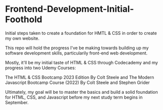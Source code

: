 # Frontend-Development-Initial-Foothold

Initial steps taken to create a foundation for HMTL &amp; CSS in order to create my own website.

This repo will hold the progress I've be making towards building up my software development skills, particularily front-end web development.

Mostly, it'll be my initial taste of HTML & CSS through Codecademy and my progress into two Udemy Courses: 

The HTML & CSS Bootcamp 2023 Edition By Colt Steele
and 
The Modern Javascript Bootcamp Course (2022) By Colt Steele and Stephen Grider

Ultimately, my goal will be to master the basics and build a solid foundation for HTML, CSS, and Javascript before my next study term begins in September.
